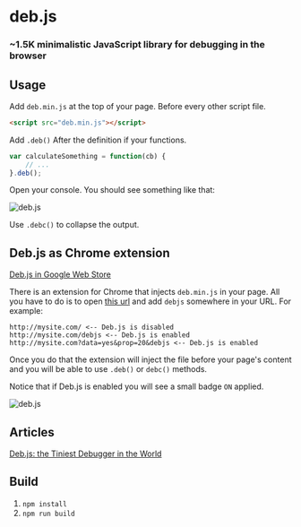 deb.js
======

### ~1.5K minimalistic JavaScript library for debugging in the browser

## Usage

Add `deb.min.js` at the top of your page. Before every other script file.

```html
<script src="deb.min.js"></script>
```

Add `.deb()` After the definition if your functions.

```js
var calculateSomething = function(cb) {
	// ...
}.deb();
```

Open your console. You should see something like that:

![deb.js](http://work.krasimirtsonev.com/git/debjs/debjs.jpg)

Use `.debc()` to collapse the output.

## Deb.js as Chrome extension

[Deb.js in Google Web Store](https://chrome.google.com/webstore/detail/debjs/egmeoknjmgikkkcdicmajkbkmkcmbiah)

There is an extension for Chrome that injects `deb.min.js` in your page. All you have to do is to open [this url](https://chrome.google.com/webstore/detail/debjs/egmeoknjmgikkkcdicmajkbkmkcmbiah) and add `debjs` somewhere in your URL. For example:

	http://mysite.com/ <-- Deb.js is disabled
	http://mysite.com/debjs <-- Deb.js is enabled
	http://mysite.com?data=yes&prop=20&debjs <-- Deb.js is enabled


Once you do that the extension will inject the file before your page's content and you will be able to use `.deb()` or `debc()` methods.

Notice that if Deb.js is enabled you will see a small badge `ON` applied.

![deb.js](http://work.krasimirtsonev.com/git/debjs/debjschrome.png)

## Articles

[Deb.js: the Tiniest Debugger in the World](http://code.tutsplus.com/tutorials/debjs-the-tiniest-debugger-in-the-world--cms-21565)

## Build

1. `npm install`
2. `npm run build`